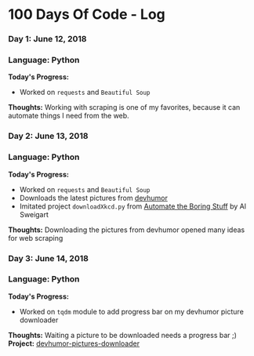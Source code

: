# 100 Days Of Code - Log

### Day 1: June 12, 2018
### Language: Python

**Today's Progress:**
* Worked on `requests` and `Beautiful Soup`

**Thoughts:** Working with scraping is one of my favorites, because it can automate things I need from the web.


### Day 2: June 13, 2018
### Language: Python

**Today's Progress:**
* Worked on `requests` and `Beautiful Soup`
* Downloads the latest pictures from [devhumor](http://devhumor.com/)
* Imitated project `downloadXkcd.py` from [Automate the Boring Stuff](https://automatetheboringstuff.com/) by Al Sweigart

**Thoughts:** Downloading the pictures from devhumor opened many ideas for web scraping


### Day 3: June 14, 2018
### Language: Python

**Today's Progress:**
* Worked on `tqdm` module to add progress bar on my devhumor picture downloader

**Thoughts:** Waiting a picture to be downloaded needs a progress bar ;)
**Project:** [devhumor-pictures-downloader](https://github.com/zd-zero/devhumor-pictures-downloader)
